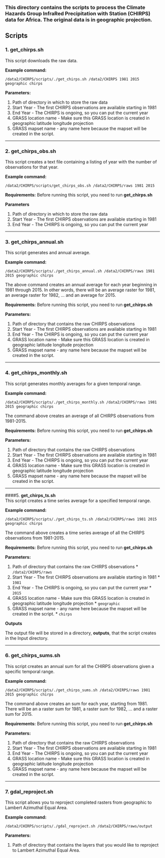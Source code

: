 ### This directory contains the scripts to process the Climate Hazards Group InfraRed Precipitation with Station (CHIRPS) data for Africa. The original data is in geographic projection.

## Scripts
### 1. **get_chirps.sh** <br/>
This script downloads the raw data.

**Example command:** 

``
/data2/CHIRPS/scripts/./get_chirps.sh /data2/CHIRPS 1981 2015 geographic chirps
``

**Parameters:**

  1. Path of directory in which to store the raw data
  2. Start Year - The first CHIRPS observations are available starting in 1981
  3. End Year - The CHIRPS is ongoing, so you can put the current year
  4. GRASS location name - Make sure this GRASS location is created in geographic latitude longitude projection
  5. GRASS mapset name - any name here because the mapset will be created in the script.

---
### 2. **get_chirps_obs.sh** <br/>
This script creates a text file containing a listing of year with the number of observations for that year.

**Example command:** 

``
/data2/CHIRPS/scripts/get_chirps_obs.sh /data2/CHIRPS/raws 1981 2015
``

**Requirements:**
Before running this script, you need to run **get_chirps.sh** 

**Parameters**
  1. Path of directory in which to store the raw data
  2. Start Year - The first CHIRPS observations are available starting in 1981
  3. End Year - The CHIRPS is ongoing, so you can put the current year

---
### 3. **get_chirps_annual.sh** <br/>
This script generates and annual average.

**Example command:** 

``
/data2/CHIRPS/scripts/./get_chirps_annual.sh /data2/CHIRPS/raws 1981 2015 geographic chirps
``

The above command creates an annual average for each year beginning in 1981 through 2015. In other words, there will be an average raster for 1981, an average raster for 1982, ... and an average for 2015.

**Requirements:**
Before running this script, you need to run **get_chirps.sh** 

**Parameters:**

  1. Path of directory that contains the raw CHIRPS observations
  2. Start Year - The first CHIRPS observations are available starting in 1981
  3. End Year - The CHIRPS is ongoing, so you can put the current year
  4. GRASS location name - Make sure this GRASS location is created in geographic latitude longitude projection
  5. GRASS mapset name - any name here because the mapset will be created in the script.

---
### 4. **get_chirps_monthly.sh** <br/>
This script generates monthly averages for a given temporal range.

**Example command:** 

``
/data2/CHIRPS/scripts/./get_chirps_monthly.sh /data2/CHIRPS/raws 1981 2015 geographic chirps
``

The command above creates an average of all CHIRPS observations from 1981-2015.

**Requirements:**
Before running this script, you need to run **get_chirps.sh** 

**Parameters:**

  1. Path of directory that contains the raw CHIRPS observations
  2. Start Year - The first CHIRPS observations are available starting in 1981
  3. End Year - The CHIRPS is ongoing, so you can put the current year
  4. GRASS location name - Make sure this GRASS location is created in geographic latitude longitude projection
  5. GRASS mapset name - any name here because the mapset will be created in the script.

---
####5. **get_chirps_ts.sh** <br/>
This script creates a time series average for a specified temporal range.

**Example command:** 

``
/data2/CHIRPS/scripts/./get_chirps_ts.sh /data2/CHIRPS/raws 1981 2015 geographic chirps
``

The command above creates a time series average of all the CHIRPS observations from 1981-2015.

**Requirements:**
Before running this script, you need to run **get_chirps.sh** 

**Parameters:**

  1. Path of directory that contains the raw CHIRPS observations
    * ``/data2/CHIRPS/raws ``
  2. Start Year - The first CHIRPS observations are available starting in 1981
    * ``1981``
  3. End Year - The CHIRPS is ongoing, so you can put the current year
    * ``2015``
  4. GRASS location name - Make sure this GRASS location is created in geographic latitude longitude projection
    * ``geographic``
  5. GRASS mapset name - any name here because the mapset will be created in the script.
    * ``chirps``

**Outputs**

The output file will be stored in a directory, **outputs**, that the script creates in the Input directory.

---
### 6. **get_chirps_sums.sh** <br/>
This script creates an annual sum for all the CHIRPS observations given a specific temporal range.

**Example command:** 

``
/data2/CHIRPS/scripts/./get_chirps_sums.sh /data2/CHIRPS/raws 1981 2015 geographic chirps
``

The command above creates an sum for each year, starting from 1981. There will be an a raster sum for 1981, a raster sum for 1982, ... and a raster sum for 2015.

**Requirements:**
Before running this script, you need to run **get_chirps.sh** 

**Parameters:**

  1. Path of directory that contains the raw CHIRPS observations
  2. Start Year - The first CHIRPS observations are available starting in 1981
  3. End Year - The CHIRPS is ongoing, so you can put the current year
  4. GRASS location name - Make sure this GRASS location is created in geographic latitude longitude projection
  5. GRASS mapset name - any name here because the mapset will be created in the script.

---
### 7. **gdal_reproject.sh**<br/>
This script allows you to reproject completed rasters from geographic to Lambert Azimuthal Equal Area.

**Example command:**

``
/data2/CHIRPS/scripts/./gdal_reproject.sh /data2/CHIRPS/raws/output
``

**Parameters:**

  1. Path of directory that contains the layers that you would like to reproject to Lambert Azimuthal Equal Area.

